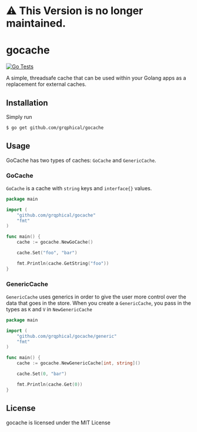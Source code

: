 # ⚠️ This Version is no longer maintained.

# gocache

[![Go Tests](https://github.com/grqphical/gocache/actions/workflows/tests.yml/badge.svg)](https://github.com/grqphical/gocache/actions/workflows/tests.yml)

A simple, threadsafe cache that can be used within your Golang apps as a replacement for external caches.

## Installation

Simply run

```bash
$ go get github.com/grqphical/gocache
```

## Usage

GoCache has two types of caches: `GoCache` and `GenericCache`.

### GoCache

`GoCache` is a cache with `string` keys and `interface{}` values.

```go
package main

import (
    "github.com/grqphical/gocache"
    "fmt"
)

func main() {
    cache := gocache.NewGoCache()

    cache.Set("foo", "bar")

    fmt.Println(cache.GetString("foo"))
}
```

### GenericCache

`GenericCache` uses generics in order to give the user more control over the data that goes in the store. When you create a `GenericCache`, you pass in the
types as `K` and `V` in `NewGenericCache`

```go
package main

import (
    "github.com/grqphical/gocache/generic"
    "fmt"
)

func main() {
    cache := gocache.NewGenericCache[int, string]()

    cache.Set(0, "bar")

    fmt.Println(cache.Get(0))
}
```

## License

gocache is licensed under the MIT License
